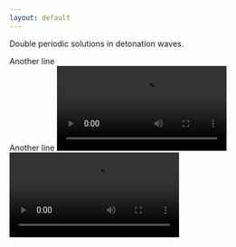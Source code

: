 ```yaml
---
layout: default
---
```

Double periodic solutions in detonation waves.


Another line                                                     
Another line
<video src="/images/erit.mp4" controls="controls" style="max-width: 350px;">
</video>
<video src="/images/erit.mp4" controls="controls" style="max-width: 350px;">
</video>
